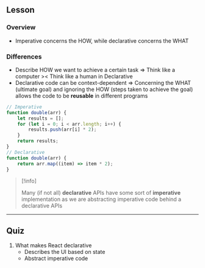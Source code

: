 
## Lesson

### Overview

- Imperative concerns the HOW, while declarative concerns the WHAT

### Differences

- Describe HOW we want to achieve a certain task => Think like a computer >< Think like a human in Declarative
- Declarative code can be context-dependent => Concerning the WHAT (ultimate goal) and ignoring the HOW (steps taken to achieve the goal) allows the code to be **reusable** in different programs

```js
// Imperative
function double(arr) {
	let results = [];
	for (let i = 0; i < arr.length; i++) {
		results.push(arr[i] * 2);
	}
	return results;
}
// Declarative
function double(arr) {
	return arr.map((item) => item * 2);
}
```

> [!info]
> 
> Many (if not all) **declarative** APIs have some sort of **imperative** implementation as we are abstracting imperative code behind a declarative APIs

---

## Quiz


1. What makes React declarative
	- Describes the UI based on state
	- Abstract imperative code